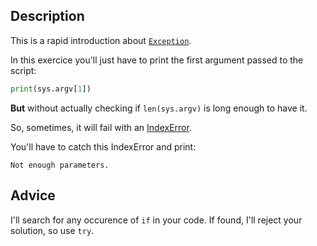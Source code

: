 ## Description

This is a rapid introduction about [`Exception`](https://docs.python.org/fr/3/tutorial/errors.html).

In this exercice you'll just have to print the first argument passed to the script:

```python
print(sys.argv[1])
```

**But** without actually checking if `len(sys.argv)` is long enough to have it.

So, sometimes, it will fail with an
[IndexError](https://docs.python.org/fr/3/library/exceptions.html#IndexError).

You'll have to catch this IndexError and print:

`Not enough parameters.`

## Advice

I'll search for any occurence of `if` in your code. If found, I'll reject your
solution, so use `try`.
